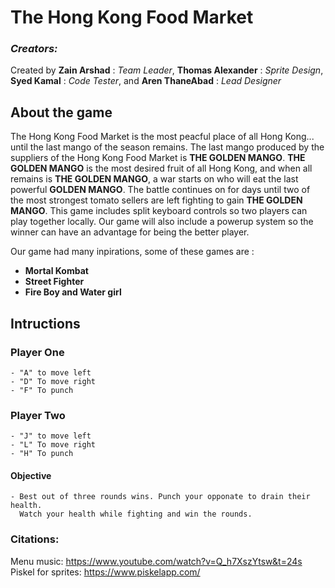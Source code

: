# The Hong Kong Food Market 

### *Creators:*
Created by **Zain Arshad** : *Team Leader*, **Thomas Alexander** : *Sprite Design*, **Syed Kamal** : *Code Tester*, and **Aren ThaneAbad** : *Lead Designer*

## About the game
The Hong Kong Food Market is the most peacful place of all Hong Kong... until the last mango of the season remains. The last mango produced by the suppliers of the Hong Kong
Food Market is **THE GOLDEN MANGO**. **THE GOLDEN MANGO** is the most desired fruit of all Hong Kong, and when all remains is **THE GOLDEN MANGO**, a war starts on who will eat the last
powerful **GOLDEN MANGO**. The battle continues on for days until two of the most strongest tomato sellers are left fighting to gain **THE GOLDEN MANGO**. This game includes split 
keyboard controls so two players can play together locally. Our game will also include a powerup system so the winner can have an advantage for being the better player.

Our game had many inpirations, some of these games are :
  - **Mortal Kombat**
  - **Street Fighter**
  - **Fire Boy and Water girl**

## Intructions
### Player One
    - "A" to move left
    - "D" To move right
    - "F" To punch
### Player Two
    - "J" to move left
    - "L" To move right
    - "H" To punch
#### Objective
    - Best out of three rounds wins. Punch your opponate to drain their health.
      Watch your health while fighting and win the rounds.
### Citations: 
Menu music: https://www.youtube.com/watch?v=Q_h7XszYtsw&t=24s
Piskel for sprites: https://www.piskelapp.com/

